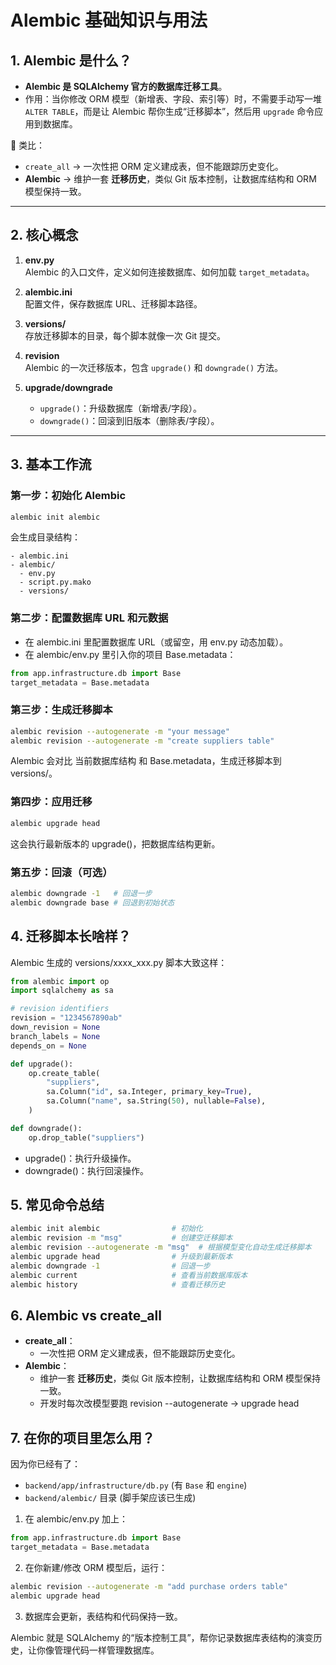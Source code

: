 # Alembic 基础知识与用法

## 1. Alembic 是什么？

- **Alembic 是 SQLAlchemy 官方的数据库迁移工具**。  
- 作用：当你修改 ORM 模型（新增表、字段、索引等）时，不需要手动写一堆 `ALTER TABLE`，而是让 Alembic 帮你生成“迁移脚本”，然后用 `upgrade` 命令应用到数据库。  

📌 类比：
- `create_all` → 一次性把 ORM 定义建成表，但不能跟踪历史变化。  
- **Alembic** → 维护一套 **迁移历史**，类似 Git 版本控制，让数据库结构和 ORM 模型保持一致。

---

## 2. 核心概念

1. **env.py**  
   Alembic 的入口文件，定义如何连接数据库、如何加载 `target_metadata`。  

2. **alembic.ini**  
   配置文件，保存数据库 URL、迁移脚本路径。  

3. **versions/**  
   存放迁移脚本的目录，每个脚本就像一次 Git 提交。  

4. **revision**  
   Alembic 的一次迁移版本，包含 `upgrade()` 和 `downgrade()` 方法。  

5. **upgrade/downgrade**  
   - `upgrade()`：升级数据库（新增表/字段）。  
   - `downgrade()`：回滚到旧版本（删除表/字段）。  

---

## 3. 基本工作流

### 第一步：初始化 Alembic
```bash
alembic init alembic
```
会生成目录结构：
```
- alembic.ini
- alembic/
  - env.py
  - script.py.mako
  - versions/
```
### 第二步：配置数据库 URL 和元数据
- 在 alembic.ini 里配置数据库 URL（或留空，用 env.py 动态加载）。
- 在 alembic/env.py 里引入你的项目 Base.metadata：
```python
from app.infrastructure.db import Base
target_metadata = Base.metadata
```
### 第三步：生成迁移脚本
```bash
alembic revision --autogenerate -m "your message"
alembic revision --autogenerate -m "create suppliers table"

```
Alembic 会对比 当前数据库结构 和 Base.metadata，生成迁移脚本到 versions/。
### 第四步：应用迁移
```bash
alembic upgrade head
```
这会执行最新版本的 upgrade()，把数据库结构更新。

### 第五步：回滚（可选）
```bash
alembic downgrade -1   # 回退一步
alembic downgrade base # 回退到初始状态
```

## 4. 迁移脚本长啥样？
Alembic 生成的 versions/xxxx_xxx.py 脚本大致这样：

```python
from alembic import op
import sqlalchemy as sa

# revision identifiers
revision = "1234567890ab"
down_revision = None
branch_labels = None
depends_on = None

def upgrade():
    op.create_table(
        "suppliers",
        sa.Column("id", sa.Integer, primary_key=True),
        sa.Column("name", sa.String(50), nullable=False),
    )

def downgrade():
    op.drop_table("suppliers")
```
- upgrade()：执行升级操作。
- downgrade()：执行回滚操作。

## 5. 常见命令总结
```bash
alembic init alembic                # 初始化
alembic revision -m "msg"           # 创建空迁移脚本
alembic revision --autogenerate -m "msg"  # 根据模型变化自动生成迁移脚本
alembic upgrade head                # 升级到最新版本
alembic downgrade -1                # 回退一步
alembic current                     # 查看当前数据库版本
alembic history                     # 查看迁移历史
```

## 6. Alembic vs create_all
- **create_all**：
    - 一次性把 ORM 定义建成表，但不能跟踪历史变化。  
- **Alembic**：
    - 维护一套 **迁移历史**，类似 Git 版本控制，让数据库结构和 ORM 模型保持一致。
    - 开发时每次改模型要跑 revision --autogenerate → upgrade head

## 7. 在你的项目里怎么用？
因为你已经有了：
- `backend/app/infrastructure/db.py` (有 `Base` 和 `engine`)
- `backend/alembic/` 目录 (脚手架应该已生成)

1. 在 alembic/env.py 加上：
```python
from app.infrastructure.db import Base
target_metadata = Base.metadata
```
2. 在你新建/修改 ORM 模型后，运行：
```bash
alembic revision --autogenerate -m "add purchase orders table"
alembic upgrade head
```
3. 数据库会更新，表结构和代码保持一致。

Alembic 就是 SQLAlchemy 的“版本控制工具”，帮你记录数据库表结构的演变历史，让你像管理代码一样管理数据库。